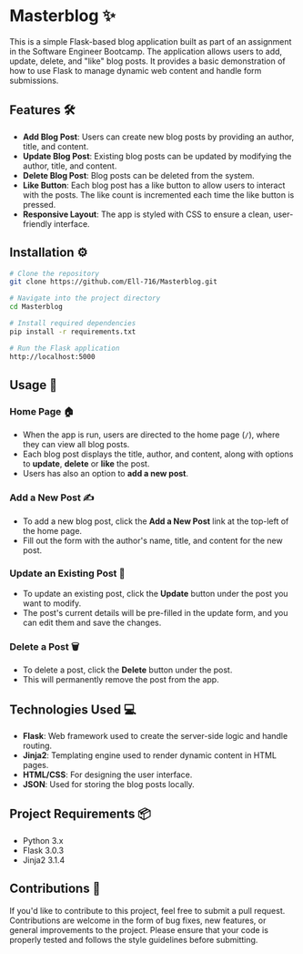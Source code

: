 # Masterblog ✨

This is a simple Flask-based blog application built as part of an assignment in the Software Engineer Bootcamp. The application allows users to add, update, delete, and "like" blog posts. It provides a basic demonstration of how to use Flask to manage dynamic web content and handle form submissions.

## Features 🛠️

- **Add Blog Post**: Users can create new blog posts by providing an author, title, and content.
- **Update Blog Post**: Existing blog posts can be updated by modifying the author, title, and content.
- **Delete Blog Post**: Blog posts can be deleted from the system.
- **Like Button**: Each blog post has a like button to allow users to interact with the posts. The like count is incremented each time the like button is pressed.
- **Responsive Layout**: The app is styled with CSS to ensure a clean, user-friendly interface.

## Installation ⚙️

```bash
# Clone the repository
git clone https://github.com/Ell-716/Masterblog.git

# Navigate into the project directory
cd Masterblog

# Install required dependencies
pip install -r requirements.txt

# Run the Flask application
http://localhost:5000
```
## Usage 📖

### Home Page 🏠

- When the app is run, users are directed to the home page (`/`), where they can view all blog posts.
- Each blog post displays the title, author, and content, along with options to **update**, **delete** or **like** the post.
- Users has also an option to **add a new post**.

### Add a New Post ✍️

- To add a new blog post, click the **Add a New Post** link at the top-left of the home page.
- Fill out the form with the author's name, title, and content for the new post.

### Update an Existing Post 🔄

- To update an existing post, click the **Update** button under the post you want to modify.
- The post's current details will be pre-filled in the update form, and you can edit them and save the changes.

### Delete a Post 🗑️

- To delete a post, click the **Delete** button under the post.
- This will permanently remove the post from the app.

## Technologies Used 💻

- **Flask**: Web framework used to create the server-side logic and handle routing.
- **Jinja2**: Templating engine used to render dynamic content in HTML pages.
- **HTML/CSS**: For designing the user interface.
- **JSON**: Used for storing the blog posts locally.

## Project Requirements 📦

- Python 3.x
- Flask 3.0.3
- Jinja2 3.1.4

## Contributions 🤝

If you'd like to contribute to this project, feel free to submit a pull request. Contributions are welcome in the form of bug fixes, new features, or general improvements to the project. Please ensure that your code is properly tested and follows the style guidelines before submitting.
